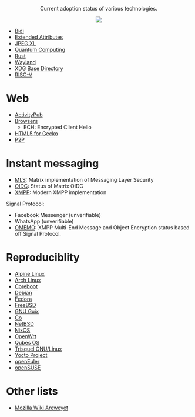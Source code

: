 <!-- vim: set tw=0: -->
<p align="center">Current adoption status of various technologies.</p>
<p align="center"><a href="https://awesome.re" target="_blank"><img src="https://awesome.re/badge-flat.svg"></a></p>

* [Bidi](https://wiki.archlinux.org/title/Bidirectional_text#Support)
* [Extended Attributes](https://wiki.archlinux.org/title/Extended_attributes#Software)
* [JPEG XL](https://avidseeker.github.io/jxl/)
* [Quantum Computing](https://arewequantumyet.github.io/)
* [Rust](https://github.com/UgurcanAkkok/AreWeRustYet)
* [Wayland](https://arewewaylandyet.com/)
* [XDG Base Directory](https://wiki.archlinux.org/title/XDG_Base_Directory#Support)
* [RISC-V](https://github.com/xmpf/awesome-risc-v)

# Web
* [ActivityPub](https://github.com/BasixKOR/awesome-activitypub)
* [Browsers](https://privacytests.org/)
	+ ECH: Encrypted Client Hello
* [HTML5 for Gecko](https://wiki.mozilla.org/Platform/AreWeFunYet)
* [P2P](https://arewedistributedyet.com/)

# Instant messaging
* [MLS](https://arewemlsyet.com/): Matrix implementation of Messaging Layer Security
* [OIDC](https://areweoidcyet.com/): Status of Matrix OIDC
* [XMPP](https://docs.modernxmpp.org/client/protocol/): Modern XMPP implementation

Signal Protocol:
* Facebook Messenger (unverifiable)
* WhatsApp (unverifiable)
* [OMEMO](https://omemo.top/): XMPP Multi-End Message and Object Encryption status based off Signal Protocol.

# Reproduciblity
* [Alpine Linux](https://tests.reproducible-builds.org/alpine/alpine.html)
* [Arch Linux](https://reproducible.archlinux.org/)
* [Coreboot](https://tests.reproducible-builds.org/coreboot/)
* [Debian](https://tests.reproducible-builds.org/debian/reproducible.html)
* [Fedora](https://pagure.io/fedora-reproducible-builds/project)
* [FreeBSD](https://tests.reproducible-builds.org/freebsd/)
* [GNU Guix](https://data.guix.gnu.org/repository/1/branch/master/latest-processed-revision/package-reproducibility)
* [Go](https://reproducible.nixos.org/)
* [NetBSD](https://tests.reproducible-builds.org/netbsd/)
* [NixOS](https://reproducible.nixos.org/)
* [OpenWrt](https://tests.reproducible-builds.org/openwrt/)
* [Qubes OS](https://qubesos.gitlab.io/qubes-g2g-report/)
* [Trisquel GNU/Linux](https://gitlab.com/debdistutils/reproduce/trisquel/)
* [Yocto Project](https://www.yoctoproject.org/reproducible-build-results/)
* [openEuler](https://reproducible-builds.openeuler.org/)
* [openSUSE](http://rb.zq1.de/compare.factory/)

# Other lists
* [Mozilla Wiki Areweyet](https://wiki.mozilla.org/Areweyet)
